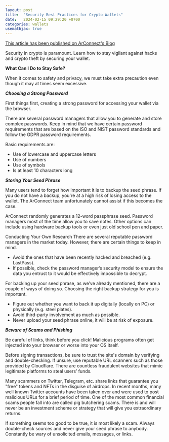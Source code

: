 ```yaml
---
layout: post
title:  "Security Best Practices for Crypto Wallets"
date:   2024-02-15 09:29:20 +0700
categories: wallets
usemathjax: true
---
```


[This article has been published on ArConnect's Blog](https://www.arconnect.io/blog/security-best-practices-for-crypto-wallets)

Security in crypto is paramount. Learn how to stay vigilant against hacks and crypto theft by securing your wallet.

**What Can I Do to Stay Safe?**

When it comes to safety and privacy, we must take extra precaution even though it may at times seem excessive.

_**Choosing a Strong Password**_

First things first, creating a strong password for accessing your wallet via the browser.

There are several password managers that allow you to generate and store complex passwords. Keep in mind that we have certain password requirements that are based on the ISO and NIST password standards and follow the GDPR password requirements.

Basic requirements are:

- Use of lowercase and uppercase letters
- Use of numbers
- Use of symbols
- Is at least 10 characters long

_**Storing Your Seed Phrase**_

Many users tend to forget how important it is to backup the seed phrase. If you do not have a backup, you're at a high risk of losing access to the wallet. The ArConnect team unfortunately cannot assist if this becomes the case.

ArConnect randomly generates a 12-word passphrase seed. Password managers most of the time allow you to save notes. Other options can include using hardware backup tools or even just old school pen and paper.

Conducting Your Own Research
There are several reputable password managers in the market today. However, there are certain things to keep in mind.

- Avoid the ones that have been recently hacked and breached (e.g. LastPass).
- If possible, check the password manager’s security model to ensure the data you entrust to it would be effectively impossible to decrypt.

For backing up your seed phrase, as we’ve already mentioned, there are a couple of ways of doing so. Choosing the right backup strategy for you is important.

- Figure out whether you want to back it up digitally (locally on PC) or physically (e.g. steel plates).
- Avoid third-party involvement as much as possible.
- Never upload your seed phrase online, it will be at risk of exposure.

_**Beware of Scams and Phishing**_

Be careful of links, think before you click! Malicious programs often get injected into your browser or worse into your OS itself.

Before signing transactions, be sure to trust the site's domain by verifying and double-checking. If unsure, use reputable URL scanners such as those provided by Cloudflare. There are countless fraudulent websites that mimic legitimate platforms to steal users’ funds.

Many scammers on Twitter, Telegram, etc. share links that guarantee you "free" tokens and NFTs in the disguise of airdrops. In recent months, many well known Twitter accounts have been taken over and were used to post malicious URLs for a brief period of time. One of the most common financial scams people fall into are called pig butchering scams. There is and will never be an investment scheme or strategy that will give you extraordinary returns.

If something seems too good to be true, it is most likely a scam. Always double-check sources and never give your seed phrase to anybody. Constantly be wary of unsolicited emails, messages, or links.


